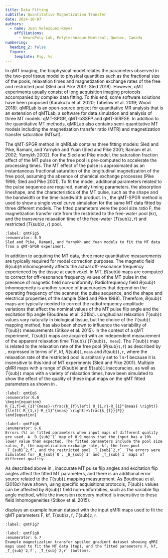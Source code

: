 ```yaml
---
title: Data Fitting
subtitle: Quantitative Magnetization Transfer
date: 2024-10-07
authors:
  - name: Juan Velezquez-Reyes
    affiliations:
      - NeuroPoly Lab, Polytechnique Montreal, Quebec, Canada
numbering:
  heading_2: false
  figure:
    template: Fig. %s
---
```


In qMT imaging, the biophysical model relates the parameters observed in the two-pool tissue model to physical quantities such as the fractional size of the pools, relaxation times and magnetization exchange rates of the free and restricted pool (Sled and Pike 2001; Sled 2018). However, qMT experiments usually consist of long acquisition imaging protocols accompanied by complex data fitting. To this end, some software solutions have been proposed (Karakuzu et al. 2020; Tabelow et al. 2019; Wood 2018). qMRLab is an open-source project for quantitative MR analysis that is an extension of qMTLab, a software for data simulation and analysis of three MT models: qMT-SPGR, qMT-bSSFP and qMT-SIRFSE. In addition to the quantitative MT methods, qMRLab also contains semi-quantitative MT models including the magnetization transfer ratio (MTR) and magnetization transfer saturation (MTsat).

The qMT-SPGR method in qMRLab contains three fitting models: Sled and Pike, Ramani, and Yarnykh and Yuan (Sled and Pike 2001; Ramani et al. 2002; Yarnykh 2002). For the Sled and Pike model, the saturation fraction effect of the MT pulse on the free pool is pre-computed to accelerate the processing times. The MT effect of the pulse is approximated as an instantaneous fractional saturation of the longitudinal magnetization of the free pool, assuming the absence of chemical exchange processes (Pike 1996; Sled and Pike 2001). To fit the model, additional parameters related to the pulse sequence are required, namely timing parameters, the absorption lineshape, and the characteristics of the MT pulse, such as the shape and the bandwidth or the time-bandwidth product. In [](#qmtFig5), the qMT-SPGR method is used to show a single voxel curve simulation for the same MT data fitted by three different models. The fitted parameters were the pool size ratio F, the magnetization transfer rate from the restricted to the free-water pool (kr), and the transverse relaxation time of the free-water (_T_{sub}`2,f`) and restricted (_T_{sub}`2,r`) pool.

```{figure} #qmtFig4cell
:label: qmtFig5
:enumerator: 6.5
Sled and Pike, Ramani, and Yarnykh and Yuan models to fit the MT data from a qMT-SPGR experiment.
```

In addition to acquiring the MT data, three more quantitative measurements are typically required for model correction purposes. The magnetic field _B_{sub}`0` inhomogeneity affects the actual off-resonance frequency experienced by the tissue at each voxel. In MT, _B_{sub}`0` maps are computed to correct for off-resonance frequency values of the MT pulse in the presence of magnetic field non-uniformity. Radiofrequency field _B_{sub}`1` inhomogeneity is another source of inaccuracies that depend on the operating frequency of the scanner, the pulse sequence, and the shape and electrical properties of the sample (Sled and Pike 1998). Therefore, _B_{sub}`1` maps are typically needed to correct the radiofrequency amplitude variations that affect the nominal values of the MT pulse flip angle and the excitation flip angle (Boudreau et al. 2018c). Longitudinal relaxation _T_{sub}`1` values vary naturally in biological tissue, but the choice of the _T_{sub}`1` mapping method, has also been shown to influence the variability of _T_{sub}`1` measurements (Stikov et al. 2015). In the context of a qMT experiment, _T_{sub}`1` maps are acquired with an independent measurement of the apparent relaxation time _T_{sub}`1` (_T_{sub}`1, meas`). The _T_{sub}`1` map is related to the relaxation rate of the free pool (_R_{sub}`1,f`) as described by [](#qmtEq6), expressed in terms of  𝐹, kf, _R_{sub}`1,meas` and _R_{sub}`1,r`, where the relaxation rate of the restricted pool is arbitrarily set to 1 s-1 because it is insensitive to this kind of MT experiments (Sled and Pike 2001). Multiple qMRI maps with a range of _B_{sub}`0` and _B_{sub}`1` inaccuracies, as well as _T_{sub}`1` maps with a variety of relaxation times, have been simulated to show the effect of the quality of these input maps on the qMT fitted parameters as shown in [](#qmtFig6).


```{math}
:label: qmtEq6
:enumerator:6.6
\begin{equation}
R_{1,f}=R_{1}^{meas}-\frac{k_{f}\left( R_{1,r}-R_{1}^{meas} \right)}{\left( R_{1,r}-R_{1}^{meas} \right)+\frac{k_{f}}{F}}
\end{equation}
```


```{figure} #qmtFig5cell
:label: qmtFig6
:enumerator: 6.6
Errors (%) in fitted parameters when input maps of different quality are used. A _B_{sub}`1` map of 0.9 means that the input has a 10% lower value than expected. The fitted parameters include the pool size ratio, F, the magnetization exchange rate, kf, the free pool _T_{sub}`2,f`, and the restricted pool _T_{sub}`2,r`. The errors were simulated for _B_{sub}`0`, _B_{sub}`1` and _T_{sub}`1` maps of different quality.
```

As described above in [](#qmtFig6), inaccurate MT pulse flip angles and excitation flip angles affect the fitted MT parameters, and there is an additional error source related to the _T_{sub}`1` mapping measurement. As Boudreau et al. (2018c) have shown, using specific acquisitions protocols, _T_{sub}`1` values can be affected by _B_{sub}`1` field non-uniformities, such as the variable flip angle method, while the inversion recovery method is insensitive to these field inhomogeneities (Stikov et al. 2015).

[](#qmtFig8) displays an example human dataset with the input qMRI maps used to fit the qMT parameters F, kf, _T_{sub}`2,f`, _T_{sub}`2,r`.

```{figure} #qmtFig6cell
:label: qmtFig7
```

```{figure} #qmtFig7cell
:label: qmtFig8
:enumerator: 6.7
Example magnetization transfer spoiled gradient dataset showing qMRI maps used to fit the MT data (top), and the fitted parameters F, kf, _T_{sub}`2,f`, _T_{sub}`2,r` (bottom).
```

